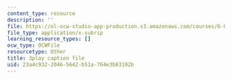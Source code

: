 ```yaml
---
content_type: resource
description: ''
file: https://ol-ocw-studio-app-production.s3.amazonaws.com/courses/6-0001-introduction-to-computer-science-and-programming-in-python-fall-2016/23a4c93220465642b51a764e3b83192b_F-_PKUUM-qY.vtt
file_type: application/x-subrip
learning_resource_types: []
ocw_type: OCWFile
resourcetype: Other
title: 3play caption file
uid: 23a4c932-2046-5642-b51a-764e3b83192b
---
```

